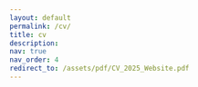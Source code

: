 ```yaml
---
layout: default
permalink: /cv/
title: cv
description:
nav: true
nav_order: 4
redirect_to: /assets/pdf/CV_2025_Website.pdf
---
```

